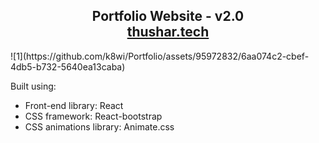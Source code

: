 <h2 align="center">
  Portfolio Website - v2.0<br/>
  <a href="https://portfolio-website-pi-one.vercel.app" target="_blank">thushar.tech</a>
</h2>
![1](https://github.com/k8wi/Portfolio/assets/95972832/6aa074c2-cbef-4db5-b732-5640ea13caba)



Built using:

- Front-end library: React
- CSS framework: React-bootstrap
- CSS animations library: Animate.css
